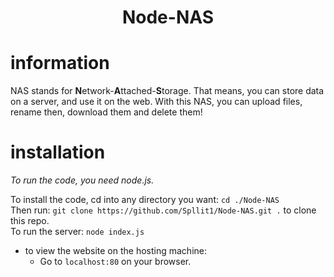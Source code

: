 <h1 align="center">Node-NAS</h1>

# information

NAS stands for **N**etwork-**A**ttached-**S**torage. That means, you can store data on a server, and use it on the web.
With this NAS, you can upload files, rename then, download them and delete them!

# installation

_To run the code, you need node.js._

To install the code, cd into any directory you want:
`cd ./Node-NAS` <br>
Then run:
`git clone https://github.com/Spllit1/Node-NAS.git .` to clone this repo.
<br>
To run the server: `node index.js` <br>

- to view the website on the hosting machine:
  - Go to `localhost:80` on your browser.

